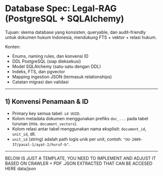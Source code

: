 


# Database Spec: Legal-RAG (PostgreSQL + SQLAlchemy)

Tujuan: skema database yang konsisten, queryable, dan audit-friendly untuk dokumen hukum Indonesia, mendukung FTS + vektor + relasi hukum.

Konten:
- Enums, naming rules, dan konvensi ID
- DDL PostgreSQL (siap dieksekusi)
- Model SQLAlchemy (satu-satu dengan DDL)
- Indeks, FTS, dan pgvector
- Mapping ingestion JSON (termasuk relationships)
- Catatan migrasi dan validasi

---

## 1) Konvensi Penamaan & ID

- Primary key semua tabel: `id UUID`.
- Kolom metadata dokumen menggunakan prefiks `doc_...` pada tabel turunan (mis. `document_vectors`).
- Kolom relasi antar tabel menggunakan nama eksplisit: `document_id`, `unit_id`, dll.
- `unit_id` (string) adalah path logis unik per unit, contoh: `"UU-2009-37/pasal-1/ayat-2/huruf-b"`.

---

BELOW IS JUST A TEMPLATE, YOU NEED TO IMPLEMENT AND ADJUST IT BASED ON CRAWLER + PDF .JSON EXTRACTED THAT CAN BE ACCESED HERE
data/json

<!-- ## 2) DDL PostgreSQL (implementasi)

```sql
-- Enums
CREATE TYPE doc_form AS ENUM ('UU','PP','PERPU','PERPRES','POJK','PERMEN','PERDA','LAINNYA','SE');
CREATE TYPE doc_status AS ENUM ('Berlaku','Tidak Berlaku');
CREATE TYPE unit_type AS ENUM ('dokumen','buku','bab','bagian','paragraf','pasal','angka_amandement','ayat','huruf','angka');

-- subjects
CREATE TABLE subjects (
  id uuid PRIMARY KEY,
  name varchar(200) UNIQUE NOT NULL
);

-- legal_documents
CREATE TABLE legal_documents (
  id uuid PRIMARY KEY,
  doc_source varchar(100) NOT NULL,
  doc_type varchar(100) NOT NULL,
  doc_title text NOT NULL,
  doc_id varchar(100) UNIQUE, -- e.g. 'UU-2023-6' from source JSON

  doc_number varchar(100) NOT NULL,
  doc_form doc_form NOT NULL,
  doc_form_short varchar(20) NOT NULL,
  doc_year int NOT NULL,

  doc_teu varchar(255),
  doc_place_enacted varchar(255),
  doc_language varchar(100) DEFAULT 'Bahasa Indonesia',
  doc_location varchar(255),
  doc_field varchar(255),
  doc_relationships jsonb,
  doc_uji_materi jsonb,

  doc_date_enacted date,
  doc_date_promulgated date,
  doc_date_effective date,

  doc_status doc_status NOT NULL DEFAULT 'Berlaku',

  doc_detail_url text,
  doc_source_url text,
  doc_pdf_url text,
  doc_uji_materi_pdf_url text,
  doc_pdf_path text,
  doc_text_path text,

  doc_content text,
  doc_content_length int,

  doc_processing_status varchar(50) DEFAULT 'pending',
  doc_last_updated timestamptz,
  created_at timestamptz DEFAULT now(),
  updated_at timestamptz DEFAULT now()
);

-- legal_units
CREATE TABLE legal_units (
  id uuid PRIMARY KEY,
  document_id uuid REFERENCES legal_documents(id) ON DELETE CASCADE,
  unit_type unit_type NOT NULL,
  unit_id varchar(500) NOT NULL,           -- path unik
  number_label varchar(50),
  ordinal_int int DEFAULT 0,
  ordinal_suffix varchar(10) DEFAULT '',
  label_display varchar(50),
  seq_sort_key varchar(50),
  title text,
  content text,
  local_content text,
  display_text text,
  bm25_body text,
  path jsonb,
  citation_string text,
  parent_pasal_id varchar(500),
  hierarchy_path text,
  content_vector tsvector,
  created_at timestamptz DEFAULT now(),
  updated_at timestamptz DEFAULT now()
);

-- document_vectors
CREATE TABLE document_vectors (
  id uuid PRIMARY KEY,
  document_id uuid REFERENCES legal_documents(id) ON DELETE CASCADE,
  unit_id varchar(500) NOT NULL,              -- pasal unit_id
  content_type varchar(50) NOT NULL DEFAULT 'pasal',
  embedding vector(1024) NOT NULL,
  embedding_model varchar(100) DEFAULT 'jina-embeddings-v4',
  embedding_version varchar(20) DEFAULT 'v1',
  doc_form doc_form NOT NULL,
  doc_year int NOT NULL,
  doc_number varchar(100) NOT NULL,
  doc_status doc_status NOT NULL,
  bab_number varchar(20),
  pasal_number varchar(20),
  ayat_number varchar(20),
  hierarchy_path text,
  token_count int DEFAULT 0,
  char_count int DEFAULT 0,
  created_at timestamptz DEFAULT now(),
  updated_at timestamptz DEFAULT now()
);

-- logs
CREATE TABLE vector_search_logs (
  id uuid PRIMARY KEY,
  query_text text,
  query_vector_hash varchar(64),
  filters_used text,
  limit_requested int DEFAULT 10,
  results_found int DEFAULT 0,
  search_duration_ms int DEFAULT 0,
  user_session varchar(100),
  searched_at timestamptz DEFAULT now()
);

-- Indexes
CREATE UNIQUE INDEX uq_doc_form_number_year ON legal_documents(doc_form, doc_number, doc_year);
CREATE INDEX idx_doc_form_year ON legal_documents(doc_form, doc_year);
CREATE INDEX idx_doc_source_status ON legal_documents(doc_source, doc_status);
CREATE INDEX idx_doc_relationships_gin ON legal_documents USING gin (doc_relationships jsonb_path_ops);
CREATE INDEX idx_doc_uji_materi_gin ON legal_documents USING gin (doc_uji_materi jsonb_path_ops);

CREATE UNIQUE INDEX idx_units_doc_unitid ON legal_units(document_id, unit_id);
CREATE INDEX idx_units_type_ord ON legal_units(unit_type, ordinal_int);
CREATE INDEX idx_units_content_vector_gin ON legal_units USING gin (content_vector);

-- HNSW index (pgvector >= 0.7.0, Postgres >= 16)
CREATE INDEX idx_vec_embedding_hnsw ON document_vectors USING hnsw (embedding vector_cosine_ops) WITH (m=16, ef_construction=64);
CREATE INDEX idx_vec_doc_meta ON document_vectors(doc_form, doc_year, doc_number);

CREATE INDEX idx_searchlog_session_time ON vector_search_logs(user_session, searched_at);
```

---

## 3) Model SQLAlchemy (Python)

```python
from sqlalchemy import (
    Column, String, Integer, Text, Date, DateTime, Boolean, ForeignKey, Enum,
    Index, UniqueConstraint, Table
)
from sqlalchemy.dialects.postgresql import UUID, JSONB, TSVECTOR
from sqlalchemy.orm import declarative_base, relationship
from sqlalchemy.sql import func
from pgvector.sqlalchemy import Vector
import uuid
import enum

Base = declarative_base()

class DocForm(enum.Enum):
    UU = "UU"; PP = "PP"; PERPU = "PERPU"; PERPRES = "PERPRES"; POJK = "POJK"; PERMEN = "PERMEN"; PERDA = "PERDA"; LAINNYA = "LAINNYA"; SE = "SE"

class DocStatus(enum.Enum):
    BERLAKU = "Berlaku"; TIDAK_BERLAKU = "Tidak Berlaku"

class UnitType(enum.Enum):
    DOKUMEN = "dokumen"; BUKU = "buku"; BAB = "bab"; BAGIAN = "bagian"; PARAGRAF = "paragraf"; PASAL = "pasal";
    ANGKA_AMANDEMENT = "angka_amandement"; AYAT = "ayat"; HURUF = "huruf"; ANGKA = "angka"

document_subject = Table(
    "document_subject", Base.metadata,
    Column("document_id", UUID(as_uuid=True), ForeignKey("legal_documents.id", ondelete="CASCADE"), primary_key=True),
    Column("subject_id", UUID(as_uuid=True), ForeignKey("subjects.id", ondelete="CASCADE"), primary_key=True),
)

class Subject(Base):
    __tablename__ = "subjects"
    id = Column(UUID(as_uuid=True), primary_key=True, default=uuid.uuid4)
    name = Column(String(200), unique=True, nullable=False, index=True)

class LegalDocument(Base):
    __tablename__ = "legal_documents"
    id = Column(UUID(as_uuid=True), primary_key=True, default=uuid.uuid4)
    doc_source = Column(String(100), nullable=False, index=True)
    doc_type = Column(String(100), nullable=False)
    doc_title = Column(Text, nullable=False, index=True)
    doc_id = Column(String(100), unique=True, index=True)  # e.g. 'UU-2023-6'
    doc_number = Column(String(100), nullable=False, index=True)
    doc_form = Column(Enum(DocForm), nullable=False, index=True)
    doc_form_short = Column(String(20), nullable=False, index=True)
    doc_year = Column(Integer, nullable=False, index=True)
    doc_teu = Column(String(255))
    doc_place_enacted = Column(String(255))
    doc_language = Column(String(100), default="Bahasa Indonesia")
    doc_location = Column(String(255))
    doc_field = Column(String(255), index=True)
    doc_relationships = Column(JSONB)
    doc_uji_materi = Column(JSONB)
    doc_date_enacted = Column(Date)
    doc_date_promulgated = Column(Date)
    doc_date_effective = Column(Date)
    doc_status = Column(Enum(DocStatus), nullable=False, default=DocStatus.BERLAKU, index=True)
    doc_detail_url = Column(Text)
    doc_source_url = Column(Text)
    doc_pdf_url = Column(Text)
    doc_uji_materi_pdf_url = Column(Text)
    doc_pdf_path = Column(Text)
    doc_text_path = Column(Text)
    doc_content = Column(Text)
    doc_content_length = Column(Integer)
    doc_processing_status = Column(String(50), default="pending", index=True)
    doc_last_updated = Column(DateTime(timezone=True))
    created_at = Column(DateTime(timezone=True), server_default=func.now())
    updated_at = Column(DateTime(timezone=True), server_default=func.now(), onupdate=func.now())

    subjects = relationship("Subject", secondary=document_subject, backref="documents", lazy="joined")
    units = relationship("LegalUnit", back_populates="document", cascade="all, delete-orphan")
    vectors = relationship("DocumentVector", back_populates="document", cascade="all, delete-orphan")

    __table_args__ = (
        UniqueConstraint('doc_form', 'doc_number', 'doc_year', name='uq_doc_form_number_year'),
        Index('idx_doc_form_year', 'doc_form', 'doc_year'),
        Index('idx_doc_source_status', 'doc_source', 'doc_status'),
    )


class LegalUnit(Base):
    __tablename__ = "legal_units"
    id = Column(UUID(as_uuid=True), primary_key=True, default=uuid.uuid4)
    document_id = Column(UUID(as_uuid=True), ForeignKey("legal_documents.id", ondelete="CASCADE"), index=True)
    document = relationship("LegalDocument", back_populates="units")
    unit_type = Column(Enum(UnitType), nullable=False, index=True)
    unit_id = Column(String(500), nullable=False, index=True)
    number_label = Column(String(50))
    ordinal_int = Column(Integer, default=0)
    ordinal_suffix = Column(String(10), default="")
    label_display = Column(String(50))
    seq_sort_key = Column(String(50), index=True)
    title = Column(Text)
    content = Column(Text)
    local_content = Column(Text)
    display_text = Column(Text)
    bm25_body = Column(Text)
    path = Column(JSONB)
    citation_string = Column(Text)
    parent_pasal_id = Column(String(500), index=True, nullable=True)
    hierarchy_path = Column(Text, index=True)
    content_vector = Column(TSVECTOR)
    created_at = Column(DateTime(timezone=True), server_default=func.now())
    updated_at = Column(DateTime(timezone=True), server_default=func.now(), onupdate=func.now())
    __table_args__ = (
        UniqueConstraint('document_id','unit_id', name='uq_units_doc_unitid'),
        Index('idx_units_type_ord', 'unit_type', 'ordinal_int'),
        Index('idx_units_bm25_fts', 'content_vector', postgresql_using='gin'),
    )

class DocumentVector(Base):
    __tablename__ = "document_vectors"
    id = Column(UUID(as_uuid=True), primary_key=True, default=uuid.uuid4)
    document_id = Column(UUID(as_uuid=True), ForeignKey("legal_documents.id", ondelete="CASCADE"), index=True)
    document = relationship("LegalDocument", back_populates="vectors")
    unit_id = Column(String(500), nullable=False, index=True)
    content_type = Column(String(50), nullable=False, index=True, default="pasal")
    embedding = Column(Vector(1024), nullable=False)
    embedding_model = Column(String(100), default='jina-embeddings-v4')
    embedding_version = Column(String(20), default='v1')
    doc_form = Column(Enum(DocForm), nullable=False, index=True)
    doc_year = Column(Integer, nullable=False, index=True)
    doc_number = Column(String(100), nullable=False, index=True)
    doc_status = Column(Enum(DocStatus), nullable=False, index=True)
    bab_number = Column(String(20), index=True)
    pasal_number = Column(String(20), index=True)
    ayat_number = Column(String(20), index=True)
    hierarchy_path = Column(Text, index=True)
    token_count = Column(Integer, default=0)
    char_count = Column(Integer, default=0)
    created_at = Column(DateTime(timezone=True), server_default=func.now())
    updated_at = Column(DateTime(timezone=True), server_default=func.now(), onupdate=func.now())
    __table_args__ = (
        Index('idx_vec_embedding_hnsw', 'embedding', postgresql_using='hnsw',
              postgresql_with={'m': 16, 'ef_construction': 64},
              postgresql_ops={'embedding': 'vector_cosine_ops'}),
        Index('idx_vec_doc_meta', 'doc_form', 'doc_year', 'doc_number'),
    )

class VectorSearchLog(Base):
    __tablename__ = "vector_search_logs"
    id = Column(UUID(as_uuid=True), primary_key=True, default=uuid.uuid4)
    query_text = Column(Text)
    query_vector_hash = Column(String(64))
    filters_used = Column(Text)
    limit_requested = Column(Integer, default=10)
    results_found = Column(Integer, default=0)
    search_duration_ms = Column(Integer, default=0)
    user_session = Column(String(100), index=True)
    searched_at = Column(DateTime(timezone=True), server_default=func.now())
    __table_args__ = (
        Index('idx_searchlog_session_time', 'user_session', 'searched_at'),
    )
```

---

## 4) Mapping Ingestion JSON → DB & Neo4j

* __Raw provenance in Postgres__
  - Simpan apa adanya ke `legal_documents.doc_relationships` dan `legal_documents.doc_uji_materi`.
  - Tujuan: auditability, pelacakan sumber, dan kemudahan ETL ke graph.

* __Graph-only normalization (Neo4j)__
  - Tidak ada normalisasi relasi atau uji materi di Postgres.
  - Pipeline ETL: ekspor dari JSONB → Neo4j nodes/edges.

Contoh ETL ringkas (pseudo-Python):

```python
# relationships → Neo4j
rels = doc.doc_relationships or {}
for rel_type, items in rels.items():
    for it in items:
        neo4j.merge_relationship(
            src_key=doc.doc_id,
            rel_type=rel_type,  # e.g. 'diubah_dengan','mencabut','menetapkan'
            tgt_citation=it.get('regulation_reference'),
            tgt_link=it.get('reference_link')
        )

# uji_materi → Neo4j
for um in (doc.doc_uji_materi or []):
    neo4j.merge_uji_materi(
        doc_key=doc.doc_id,
        decision_number=um.get('decision_number'),
        pdf_url=um.get('pdf_url'),
        content=um.get('decision_content')
    )
```

Catatan: `doc_id` berasal dari sumber (mis. `UU-2023-6`) dan berguna sebagai natural key untuk sinkronisasi Postgres ↔ Neo4j.

---

## 5) Indeks & FTS

- GIN pada `legal_units.content_vector` untuk FTS bahasa Indonesia (gunakan trigger `to_tsvector('indonesian', bm25_body)`).
- HNSW pada `document_vectors.embedding` untuk cosine search.
- GIN pada `legal_documents.doc_relationships` untuk filter JSONB.

---

## 6) Catatan Migrasi & Validasi

- Gunakan Alembic untuk: pembuatan enums, tabel, index, dan trigger FTS.
- Validasi unik: `(doc_form, doc_number, doc_year)` di `legal_documents`.
- Constraint arah relasi: definisikan kamus relasi (mis. `MENCABUT` kebalikan `DICABUT_DENGAN`) untuk materialized view arah balik bila perlu.

## 7 

Neo4j (opsional tapi disertakan)
	•	Nodes: Document{doc_id,form,number,year}, Pasal{unit_id,number}, Ayat{unit_id,number}, Huruf{unit_id,letter}, PutusanMK{no,year}.
	•	Rels:
(:Document)-[:MENGUBAH]->(:Document),
(:Document)-[:MENCABUT]->(:Document),
(:PutusanMK)-[:MENGUJI]->(:Pasal|:Ayat|:Huruf),
(:Document)-[:MEMUAT]->(:Pasal); (:Pasal)-[:MEMUAT]->(:Ayat); (:Ayat)-[:MEMUAT]->(:Huruf).


Contoh query penting (final)

1) Cari leaf eksplisit (FTS):

```sql
SELECT id, unit_id, citation_string, ts_rank(content_vector, plainto_tsquery('indonesian', :q)) AS rank
FROM legal_units
WHERE unit_type IN ('ayat','huruf','angka')
  AND content_vector @@ plainto_tsquery('indonesian', :q)
ORDER BY rank DESC
LIMIT 20;
```

2) Cari pasal semantik (vector) dengan filter meta:
```sql
SELECT id, unit_id, pasal_number
FROM document_vectors
WHERE doc_form='UU' AND doc_year BETWEEN 1980 AND 2025
ORDER BY embedding <=> :qvec
LIMIT 10;
```

3) Ambil semua leaf di satu pasal (untuk render jawaban):
```sql
SELECT id, unit_id, citation_string
FROM legal_units
WHERE unit_type IN ('ayat','huruf','angka')
  AND parent_pasal_id = :pasal_id
ORDER BY ordinal_int, ordinal_suffix;
```
 -->
